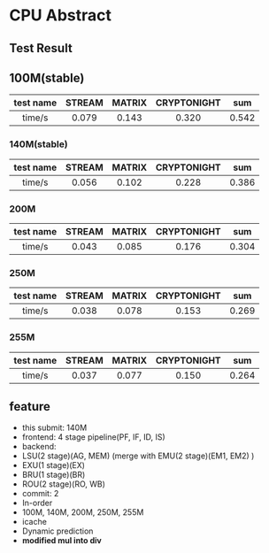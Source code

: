 CPU Abstract
===============

## Test Result

## 100M(stable)

| test name | STREAM | MATRIX | CRYPTONIGHT |  sum  |
| :-------: | :----: | :----: | :---------: | :---: |
|  time/s   | 0.079  | 0.143  |    0.320    | 0.542 |

### 140M(stable)

| test name | STREAM | MATRIX | CRYPTONIGHT |  sum  |
| :-------: | :----: | :----: | :---------: | :---: |
|  time/s   | 0.056  | 0.102  |    0.228    | 0.386 |

### 200M

| test name | STREAM | MATRIX | CRYPTONIGHT |  sum  |
| :-------: | :----: | :----: | :---------: | :---: |
|  time/s   | 0.043  | 0.085  |    0.176    | 0.304 |

### 250M

| test name | STREAM | MATRIX | CRYPTONIGHT |  sum  |
| :-------: | :----: | :----: | :---------: | :---: |
|  time/s   | 0.038  | 0.078  |    0.153    | 0.269 |

### 255M

| test name | STREAM | MATRIX | CRYPTONIGHT |  sum  |
| :-------: | :----: | :----: | :---------: | :---: |
|  time/s   | 0.037  | 0.077  |    0.150    | 0.264 |

## feature
- this submit: 140M
- frontend: 4 stage pipeline(PF, IF, ID, IS)
- backend: 
- LSU(2 stage)(AG, MEM) (merge with EMU(2 stage)(EM1, EM2) )
- EXU(1 stage)(EX)
- BRU(1 stage)(BR)
- ROU(2 stage)(RO, WB)
- commit: 2
- In-order
- 100M, 140M, 200M, 250M, 255M
- icache
- Dynamic prediction
- **modified mul into div**
